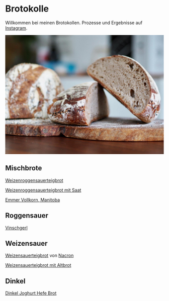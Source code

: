 # Brotokolle
Willkommen bei meinen Brotokollen.
Prozesse und Ergebnisse auf [Instagram](https://www.instagram.com/kuchengnom/).

![EmmerVollkorn](bilder/EmmerVollkorn.jpg)

## Mischbrote

[Weizenroggensauerteigbrot](WeizenRoggenmischbrot.md)

[Weizenroggensauerteigbrot mit Saat](WeizenRoggenmischbrot-mit-Saat.md)

[Emmer Vollkorn, Manitoba](Emmervollkornsauerteigbrot.md)

## Roggensauer

[Vinschgerl](Vinschgerl.md) 

## Weizensauer

[Weizensauerteigbrot](Weizensauerteigbrot.md) von [Nacron](https://github.com/nacron)

[Weizensauerteigbrot mit Altbrot](Weizensauerteigbrot-mit-Altbrot.md)

## Dinkel

[Dinkel Joghurt Hefe Brot](Dinkel-Joghurt-Brot.md)